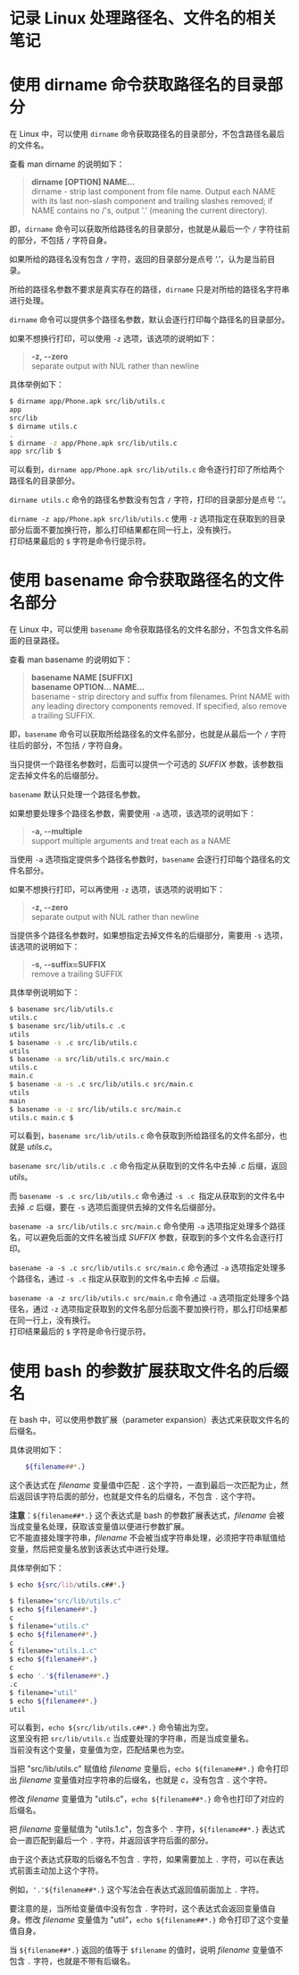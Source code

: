 # 记录 Linux 处理路径名、文件名的相关笔记

# 使用 dirname 命令获取路径名的目录部分
在 Linux 中，可以使用 `dirname` 命令获取路径名的目录部分，不包含路径名最后的文件名。

查看 man dirname 的说明如下：
> **dirname [OPTION] NAME...**  
> dirname - strip last component from file name.
> Output each NAME with its last non-slash component and trailing slashes removed;
> if NAME contains no /'s, output '.' (meaning the current directory).

即，`dirname` 命令可以获取所给路径名的目录部分，也就是从最后一个 `/` 字符往前的部分，不包括 `/` 字符自身。

如果所给的路径名没有包含 `/` 字符，返回的目录部分是点号 ‘.’，认为是当前目录。

所给的路径名参数不要求是真实存在的路径，`dirname` 只是对所给的路径名字符串进行处理。

`dirname` 命令可以提供多个路径名参数，默认会逐行打印每个路径名的目录部分。

如果不想换行打印，可以使用 `-z` 选项，该选项的说明如下：
> **-z, --zero**  
separate output with NUL rather than newline

具体举例如下：
```bash
$ dirname app/Phone.apk src/lib/utils.c
app
src/lib
$ dirname utils.c
.
$ dirname -z app/Phone.apk src/lib/utils.c
app src/lib $
```
可以看到，`dirname app/Phone.apk src/lib/utils.c` 命令逐行打印了所给两个路径名的目录部分。

`dirname utils.c` 命令的路径名参数没有包含 `/` 字符，打印的目录部分是点号 ‘.’。

`dirname -z app/Phone.apk src/lib/utils.c` 使用 `-z` 选项指定在获取到的目录部分后面不要加换行符，那么打印结果都在同一行上，没有换行。  
打印结果最后的 `$` 字符是命令行提示符。

# 使用 basename 命令获取路径名的文件名部分
在 Linux 中，可以使用 `basename` 命令获取路径名的文件名部分，不包含文件名前面的目录路径。

查看 man basename 的说明如下：
> **basename NAME [SUFFIX]**  
> **basename OPTION... NAME...**  
> basename - strip directory and suffix from filenames.
> Print NAME with any leading directory components removed.
>If specified, also remove a trailing SUFFIX.

即，`basename` 命令可以获取所给路径名的文件名部分，也就是从最后一个 `/` 字符往后的部分，不包括 `/` 字符自身。

当只提供一个路径名参数时，后面可以提供一个可选的 *SUFFIX* 参数，该参数指定去掉文件名的后缀部分。

`basename` 默认只处理一个路径名参数。

如果想要处理多个路径名参数，需要使用 `-a` 选项，该选项的说明如下：
> **-a, --multiple**  
support multiple arguments and treat each as a NAME

当使用 `-a` 选项指定提供多个路径名参数时，`basename` 会逐行打印每个路径名的文件名部分。

如果不想换行打印，可以再使用 `-z` 选项，该选项的说明如下：
> **-z, --zero**  
separate output with NUL rather than newline

当提供多个路径名参数时，如果想指定去掉文件名的后缀部分，需要用 `-s` 选项，该选项的说明如下：
> **-s, --suffix=SUFFIX**  
remove a trailing SUFFIX

具体举例说明如下：
```bash
$ basename src/lib/utils.c
utils.c
$ basename src/lib/utils.c .c
utils
$ basename -s .c src/lib/utils.c
utils
$ basename -a src/lib/utils.c src/main.c
utils.c
main.c
$ basename -a -s .c src/lib/utils.c src/main.c
utils
main
$ basename -a -z src/lib/utils.c src/main.c
utils.c main.c $
```
可以看到，`basename src/lib/utils.c` 命令获取到所给路径名的文件名部分，也就是 *utils.c*。

`basename src/lib/utils.c .c` 命令指定从获取到的文件名中去掉 *.c* 后缀，返回 *utils*。

而 `basename -s .c src/lib/utils.c` 命令通过 `-s .c `指定从获取到的文件名中去掉 *.c* 后缀，要在 `-s` 选项后面提供去掉的文件名后缀部分。

`basename -a src/lib/utils.c src/main.c` 命令使用 `-a` 选项指定处理多个路径名，可以避免后面的文件名被当成 *SUFFIX* 参数，获取到的多个文件名会逐行打印。

`basename -a -s .c src/lib/utils.c src/main.c` 命令通过 `-a` 选项指定处理多个路径名，通过 `-s .c` 指定从获取到的文件名中去掉 *.c* 后缀。

`basename -a -z src/lib/utils.c src/main.c` 命令通过 `-a` 选项指定处理多个路径名，通过 `-z` 选项指定获取到的文件名部分后面不要加换行符，那么打印结果都在同一行上，没有换行。  
打印结果最后的 `$` 字符是命令行提示符。

# 使用 bash 的参数扩展获取文件名的后缀名
在 bash 中，可以使用参数扩展（parameter expansion）表达式来获取文件名的后缀名。

具体说明如下：
```bash
    ${filename##*.}
```
这个表达式在 *filename* 变量值中匹配 `.` 这个字符，一直到最后一次匹配为止，然后返回该字符后面的部分，也就是文件名的后缀名，不包含 `.` 这个字符。

**注意**：`${filename##*.}` 这个表达式是 bash 的参数扩展表达式，*filename* 会被当成变量名处理，获取该变量值以便进行参数扩展。  
它不能直接处理字符串，*filename* 不会被当成字符串处理，必须把字符串赋值给变量，然后把变量名放到该表达式中进行处理。

具体举例如下：
```bash
$ echo ${src/lib/utils.c##*.}

$ filename="src/lib/utils.c"
$ echo ${filename##*.}
c
$ filename="utils.c"
$ echo ${filename##*.}
c
$ filename="utils.1.c"
$ echo ${filename##*.}
c
$ echo '.'${filename##*.}
.c
$ filename="util"
$ echo ${filename##*.}
util
```
可以看到，`echo ${src/lib/utils.c##*.}` 命令输出为空。  
这里没有把 `src/lib/utils.c` 当成要处理的字符串，而是当成变量名。  
当前没有这个变量，变量值为空，匹配结果也为空。

当把 "src/lib/utils.c" 赋值给 *filename* 变量后，`echo ${filename##*.}` 命令打印出 *filename* 变量值对应字符串的后缀名，也就是 *c*，没有包含 `.` 这个字符。

修改 *filename* 变量值为 "utils.c"，`echo ${filename##*.}` 命令也打印了对应的后缀名。

把 *filename* 变量赋值为 "utils.1.c"，包含多个 `.` 字符，`${filename##*.}` 表达式会一直匹配到最后一个 `.` 字符，并返回该字符后面的部分。

由于这个表达式获取的后缀名不包含 `.` 字符，如果需要加上 `.` 字符，可以在表达式前面主动加上这个字符。

例如，`'.'${filename##*.}` 这个写法会在表达式返回值前面加上 `.` 字符。

要注意的是，当所给变量值中没有包含 `.` 字符时，这个表达式会返回变量值自身。修改 *filename* 变量值为 "util"，`echo ${filename##*.}` 命令打印了这个变量值自身。

当 `${filename##*.}` 返回的值等于 `$filename` 的值时，说明 *filename* 变量值不包含 `.` 字符，也就是不带有后缀名。
